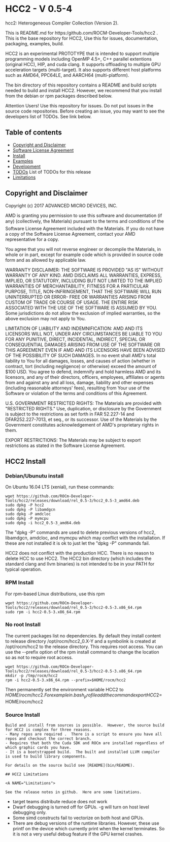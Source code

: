 HCC2 - V 0.5-4
==============

hcc2:  Heterogeneous Compiler Collection (Version 2). 

This is README.md for https:/github.com/ROCM-Developer-Tools/hcc2 .  This is the base repository for HCC2,  Use this for issues, documentation, packaging, examples, build.  

HCC2 is an experimental PROTOTYPE that is intended to support multiple programming models including OpenMP 4.5+, C++ parallel extentions (original HCC), HIP, and cuda clang.  It supports offloading to multiple GPU acceleration targets (multi-target).  It also supports different host platforms such as AMD64, PPC64LE, and AARCH64 (multi-platform). 

The bin directory of this repository contains a README and build scripts needed to build and install HCC2. However, we recommend that you install from the debian or rpm packages described below.

Attention Users!  Use this repository for issues. Do not put issues in the source code repositories.  Before creating an issue, you may want to see the developers list of TODOs.  See link below.

Table of contents
-----------------

- [Copyright and Disclaimer](#Copyright)
- [Software License Agreement](LICENSE)
- [Install](#Install)
- [Examples](examples)
- [Development](DEVELOPMENT.md)
- [TODOs](bin/TODOs) List of TODOs for this release
- [Limitations](#Limitations)

## Copyright and Disclaimer

<A NAME="Copyright">
Copyright (c) 2017 ADVANCED MICRO DEVICES, INC.

AMD is granting you permission to use this software and documentation (if any) (collectively, the 
Materials) pursuant to the terms and conditions of the Software License Agreement included with the 
Materials.  If you do not have a copy of the Software License Agreement, contact your AMD 
representative for a copy.

You agree that you will not reverse engineer or decompile the Materials, in whole or in part, except for 
example code which is provided in source code form and as allowed by applicable law.

WARRANTY DISCLAIMER: THE SOFTWARE IS PROVIDED "AS IS" WITHOUT WARRANTY OF ANY 
KIND.  AMD DISCLAIMS ALL WARRANTIES, EXPRESS, IMPLIED, OR STATUTORY, INCLUDING BUT NOT 
LIMITED TO THE IMPLIED WARRANTIES OF MERCHANTABILITY, FITNESS FOR A PARTICULAR 
PURPOSE, TITLE, NON-INFRINGEMENT, THAT THE SOFTWARE WILL RUN UNINTERRUPTED OR ERROR-
FREE OR WARRANTIES ARISING FROM CUSTOM OF TRADE OR COURSE OF USAGE.  THE ENTIRE RISK 
ASSOCIATED WITH THE USE OF THE SOFTWARE IS ASSUMED BY YOU.  Some jurisdictions do not 
allow the exclusion of implied warranties, so the above exclusion may not apply to You. 

LIMITATION OF LIABILITY AND INDEMNIFICATION:  AMD AND ITS LICENSORS WILL NOT, 
UNDER ANY CIRCUMSTANCES BE LIABLE TO YOU FOR ANY PUNITIVE, DIRECT, INCIDENTAL, 
INDIRECT, SPECIAL OR CONSEQUENTIAL DAMAGES ARISING FROM USE OF THE SOFTWARE OR THIS 
AGREEMENT EVEN IF AMD AND ITS LICENSORS HAVE BEEN ADVISED OF THE POSSIBILITY OF SUCH 
DAMAGES.  In no event shall AMD's total liability to You for all damages, losses, and 
causes of action (whether in contract, tort (including negligence) or otherwise) 
exceed the amount of $100 USD.  You agree to defend, indemnify and hold harmless 
AMD and its licensors, and any of their directors, officers, employees, affiliates or 
agents from and against any and all loss, damage, liability and other expenses 
(including reasonable attorneys' fees), resulting from Your use of the Software or 
violation of the terms and conditions of this Agreement.  

U.S. GOVERNMENT RESTRICTED RIGHTS: The Materials are provided with "RESTRICTED RIGHTS." 
Use, duplication, or disclosure by the Government is subject to the restrictions as set 
forth in FAR 52.227-14 and DFAR252.227-7013, et seq., or its successor.  Use of the 
Materials by the Government constitutes acknowledgement of AMD's proprietary rights in them.

EXPORT RESTRICTIONS: The Materials may be subject to export restrictions as stated in the 
Software License Agreement.

## HCC2 Install

<A NAME="Install">

### Debian/Ubunutu install

On Ubuntu 16.04 LTS (xenial), run these commands:
```
wget https://github.com/ROCm-Developer-Tools/hcc2/releases/download/rel_0.5-3/hcc2_0.5-3_amd64.deb
sudo dpkg -P hcc2
sudo dpkg -P libamdgcn
sudo dpkg -P amdcloc
sudo dpkg -P mymcpu
sudo dpkg -i hcc2_0.5-3_amd64.deb
```
The "dpkg -P" commands are used to delete previous versions of hcc2, libamdgcn, amdcloc, and mymcpu which may conflict with the installation.  If these are not installed it is ok to just let the "dpkg -P" commands fail.

HCC2 does not conflict with the production HCC. There is no reason to delete HCC to use HCC2. The HCC2 bin directory (which includes the standard clang and llvm binaries) is not intended to be in your PATH for typical operation.

### RPM Install
For rpm-based Linux distributions, use this rpm
```
wget https://github.com/ROCm-Developer-Tools/hcc2/releases/download/rel_0.5-3/hcc2-0.5-3.x86_64.rpm
sudo rpm -i hcc2-0.5-3.x86_64.rpm
```

### No root Install

The current packages list no dependencies.
By default they install content to release directory /opt/rocm/hcc2_0.X-Y and a symbolink is created at /opt/rocm/hcc2 to the release directory. This requires root access.  You can use the --prefix option of the rpm install command to change the location so as not to require root access. 

```
wget https://github.com/ROCm-Developer-Tools/hcc2/releases/download/rel_0.5-3/hcc2-0.5-3.x86_64.rpm
mkdir -p /tmp/rocm/hcc2
rpm -i hcc2-0.5-3.x86_64.rpm --prefix=$HOME/rocm/hcc2
```
Then permanently set the environment variable HCC2 to $HOME/rocm/hcc2.  For example in .bash_profile add the command export HCC2=$HOME/rocm/hcc2


### Source Install
```
Build and install from sources is possible.  However, the source build for HCC2 is complex for three reasons.  
- Many repos are required .  There is a script to ensure you have all repos and checkout the correct branch. 
- Requires that both the Cuda SDK and ROCm are installed regardless of which graphic cards you have.
- It is a bootstrapped build.  The built and installed LLVM compiler is used to build library components. 

For details on the source build see [README](bin/README).

## HCC2 Limitations

<A NAME="Limitations">

See the release notes in github.  Here are some limitations. 

```
 - target teams distribute reduce does not work
 - Dwarf debugging is turned off for GPUs. -g will turn on host level debugging only.
 - Some simd constructs fail to vectorize on both host and GPUs.  
 - There are debug versions of the runtime libraries.  However, these use printf on the device
   which currently print when the kernel terminates.  So it is not a very useful debug feature if the GPU 
   kernel crashes. 
```
